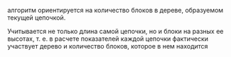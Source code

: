 алгоритм ориентируется на количество блоков в дереве, образуемом текущей цепочкой.

Учитывается не только длина самой цепочки, но и блоки на разных ее высотах, т. е. в расчете показателей каждой цепочки фактически участвует дерево и количество блоков, которое в нем находится

